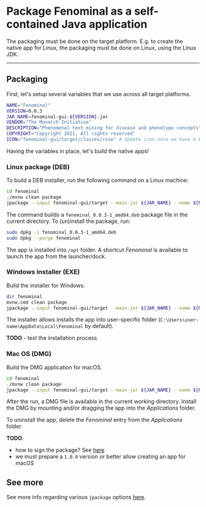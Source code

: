 # Package Fenominal as a self-contained Java application 

The packaging must be done on the target platform. E.g. to create the native app for Linux, the packaging must be 
done on Linux, using the Linux JDK.

---

## Packaging

First, let's setup several variables that we use across all target platforms. 

```bash
NAME="Fenominal"
VERSION=0.0.3
JAR_NAME=fenominal-gui-${VERSION}.jar
VENDOR="The Monarch Initiative"
DESCRIPTION="Phenomenal text mining for disease and phenotype concepts"
COPYRIGHT="Copyright 2021, All rights reserved"
ICON="fenominal-gui/target/classes/rose" # Update icon once we have a better one
```

Having the variables in place, let's build the native apps! 

### Linux package (DEB)

To build a DEB installer, run the following command on a Linux machine:

```bash
cd fenominal
./mvnw clean package
jpackage --input fenominal-gui/target --main-jar ${JAR_NAME} --name ${NAME} --app-version ${VERSION} --description "${DESCRIPTION}" --vendor "${VENDOR}" --license-file LICENSE --copyright "${COPYRIGHT}" --linux-menu-group "Science" --linux-shortcut --icon "${ICON}.png" 
```

The command builds a `fenominal_0.0.3-1_amd64.deb` package file in the current directory. To (un)install the package, run:

```bash
sudo dpkg -i fenominal_0.0.3-1_amd64.deb
sudo dpkg --purge fenominal
```

The app is installed into `/opt` folder. A shortcut *Fenominal* is available to launch the app from the launcher/dock.

### Windows installer (EXE)

Build the installer for Windows.

```bash
dir fenominal
mvnw.cmd clean package 
jpackage --input fenominal-gui/target --main-jar ${JAR_NAME} --name ${NAME} --app-version ${VERSION} --description "${DESCRIPTION}" --vendor "${VENDOR}" --license-file LICENSE --copyright "${COPYRIGHT}" --win-per-user-install
```

The installer allows installs the app into user-specific folder (`C:\Users\user-name\AppData\Local\Fenominal` by default).

**TODO** - test the installation process.

### Mac OS (DMG)

Build the DMG application for macOS.

```bash
cd fenominal
./mvnw clean package
jpackage --input fenominal-gui/target --main-jar ${JAR_NAME} --name ${NAME} --app-version ${VERSION} --description "${DESCRIPTION}" --vendor "${VENDOR}" --license-file LICENSE --copyright "${COPYRIGHT}" --mac-package-name "${NAME}" --icon "${ICON}.icns"
```

After the run, a DMG file is available in the current working directory. Install the DMG by mounting and/or dragging 
the app into the *Applications* folder.

To uninstall the app, delete the *Fenominal* entry from the *Applications* folder. 

**TODO**:
- how to sign the package? See [here](https://docs.oracle.com/en/java/javase/16/jpackage/support-application-features.html#GUID-8D9F0607-91F4-4070-8823-02FCAB12238D)
- we must prepare a `1.0.0` version or better allow creating an app for macOS

## See more

See more info regarding various `jpackage` options [here](https://docs.oracle.com/en/java/javase/16/jpackage/index.html).
